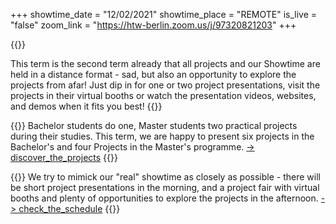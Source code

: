 +++
showtime_date = "12/02/2021"
showtime_place = "REMOTE"
is_live = "false"
zoom_link = "https://htw-berlin.zoom.us/j/97320821203"
+++

{{<teaser category="about showtime" title="Projects over Distance">}}

This term is the second term already that all projects and our Showtime are held in
a distance format - sad, but also an opportunity to explore the projects
from afar! Just dip in for one or two project presentations, visit the projects
in their virtual booths or watch the presentation videos,
websites, and demos when it fits you best!
{{</teaser>}}

{{<teaser category="projects" title="One Term Ten Projects">}}
Bachelor students do one, Master students two practical projects during their studies. This term, we
are happy to present six projects in the Bachelor's and four Projects in the Master's programme.
[-> discover_the_projects](/projects)
{{</teaser>}}

{{<teaser category="schedule" title="Almost as in real life">}}
We try to mimick our "real" showtime as closely as possible - there will be short project presentations in the morning, and
a project fair with virtual booths and plenty of opportunities to explore the projects in the afternoon.
[-> check_the_schedule](/schedule)
{{</teaser>}}
